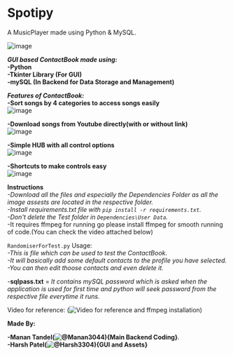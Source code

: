 # Spotipy
A MusicPlayer made using Python & MySQL.  

![image](https://user-images.githubusercontent.com/81703042/197117193-6266519d-9f87-4758-ba2a-236b21e0cfaf.png)  

**_GUI based ContactBook made using:_**  
 **-Python**  
 **-Tkinter Library (For GUI)**  
 **-mySQL (In Backend for Data Storage and Management)**  

**_**Features of ContactBook:**_**  
**-Sort songs by 4 categories to access songs easily**  
![image](https://user-images.githubusercontent.com/81703042/197117429-e335a991-865e-49c8-ae74-1d5d91ab2c8f.png)  

**-Download songs from Youtube directly(with or without link)**  
![image](https://user-images.githubusercontent.com/81703042/197117568-16974a0b-100b-49cb-ac0f-bde9918fd263.png)  

**-Simple HUB with all control options**  
![image](https://user-images.githubusercontent.com/81703042/197117675-223d29e4-bbee-404b-9bb7-7e2861b50971.png) 

**-Shortcuts to make controls easy**  
![image](https://user-images.githubusercontent.com/81703042/197117915-884a05dc-bb76-408e-a8ee-ed8fb1fd6745.png)  

**Instructions**  
 _-Download all the files and especially the Dependencies Folder as all the image assests are located in the respective folder.   
 -Install requirements.txt file with ```pip install -r requirements.txt```.   
 -Don't delete the Test folder in ```Dependencies\User Data```._  
 -It requires ffmpeg for running go please install ffmpeg for smooth running of code.(You can check the video attached below)  

```RandomiserForTest.py``` Usage:  
 _-This is file which can be used to test the ContactBook.  
 -It will basically add some default contacts to the profile you have selected.  
 -You can then edit thoose contacts and even delete it._  
 
 
-**sqlpass.txt** = _It contains mySQL password which is asked when the application is used for first time and python will seek password from the respective file everytime it runs._  

Video for reference: (![Video for reference and ffmpeg installation](https://youtu.be/TxAQQUtvz3A))


**Made By:** 

**-Manan Tandel(![@Manan3044](https://github.com/Manan3044)){Main Backend Coding}**.  
**-Harsh Patel(![@Harsh3304](https://github.com/Harsh3304)){GUI and Assets}** 

